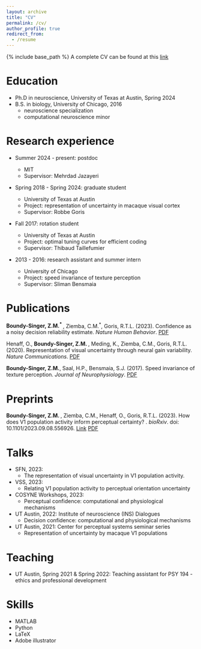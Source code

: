 ```yaml
---
layout: archive
title: "CV"
permalink: /cv/
author_profile: true
redirect_from:
  - /resume
---
```


{% include base_path %}
A complete CV can be found at this [link](http://zoebsinger.github.io/files/ZBS_CV.pdf)

Education
======
* Ph.D in neuroscience, University of Texas at Austin, Spring 2024
* B.S. in biology, University of Chicago, 2016
  * neuroscience specialization
  * computational neuroscience minor

Research experience
======
* Summer 2024 - present: postdoc
  * MIT
  * Supervisor: Mehrdad Jazayeri

* Spring 2018 - Spring 2024: graduate student
  * University of Texas at Austin
  * Project: representation of uncertainty in macaque visual cortex
  * Supervisor: Robbe Goris

* Fall 2017: rotation student
  * University of Texas at Austin
  * Project: optimal tuning curves for efficient coding
  * Supervisor: Thibaud Taillefumier

* 2013 - 2016: research assistant and summer intern
  * University of Chicago
  * Project: speed invariance of texture perception
  * Supervisor: Sliman Bensmaia
  
Publications
======
<strong>Boundy-Singer, Z.M.<sup>* </sup> </strong>, Ziemba, C.M.<sup>*</sup>, Goris, R.T.L. (2023). Confidence as a noisy decision reliability estimate. <i>Nature Human Behavior</i>. [PDF](http://zoebsinger.github.io/files/BoundySinger2022.pdf)

Henaff, O., <strong> Boundy-Singer, Z.M. </strong> , Meding, K., Ziemba, C.M., Goris, R.T.L. (2020). Representation of visual uncertainty through neural gain variability. <i>Nature Communications</i>. [PDF](http://zoebsinger.github.io/files/Henaff2020.pdf)

<strong>Boundy-Singer, Z.M.</strong>, Saal, H.P., Bensmaia, S.J. (2017). Speed invariance of texture perception. <i>Journal of Neurophysiology</i>.
[PDF](http://zoebsinger.github.io/files/BoundySinger2017.pdf)

Preprints
======
<strong>Boundy-Singer, Z.M. </strong>, Ziemba, C.M., Henaff, O., Goris, R.T.L. (2023). How does V1 population activity inform perceptual certainty? . <i>bioRxiv</i>. doi: 10.1101/2023.09.08.556926. [Link](https://doi.org/10.1101/2023.09.08.556926) [PDF](http://zoebsinger.github.io/files/BoundySinger2023.pdf)
  
Talks
======
* SFN, 2023:
  * The representation of visual uncertainty in V1 population activity.
* VSS, 2023:
  * Relating V1 population activity to perceptual orientation uncertainty 
* COSYNE Workshops, 2023:
  * Perceptual confidence: computational and physiological mechanisms  
* UT Austin, 2022: Institute of neuroscience (INS) Dialogues 
  * Decision confidence: computational and physiological mechanisms   
* UT Austin, 2021: Center for perceptual systems seminar series
  * Representation of uncertainty by macaque V1 populations
  
Teaching
======
* UT Austin, Spring 2021 & Spring 2022: Teaching assistant for PSY 194 - ethics and professional development
  
Skills
======
* MATLAB
* Python
* LaTeX
* Adobe illustrator 
  

